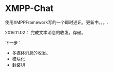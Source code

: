 # XMPP-Chat
使用XMPPFramework写的一个即时通讯，更新中。。。.

2016.11.02： 完成文本消息的收发，存储。

下一步：

- 多媒体消息的收发。
- 模块化
- 封装UI
